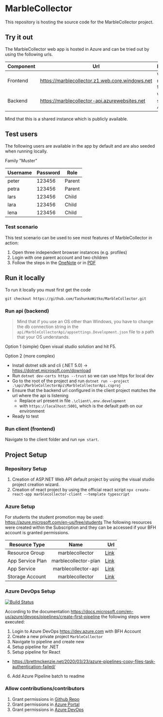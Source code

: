 # MarbleCollector

This repository is hosting the source code for the MarbleCollector project.

## Try it out

The MarbleCollector web app is hosted in Azure and can be tried out by using the following urls.

| Component | Url                                             | Description               |
| --------- | ----------------------------------------------- | ------------------------- |
| Frontend  | https://marblecollector.z1.web.core.windows.net | Will show react frontend  |
| Backend   | https://marblecollector-api.azurewebsites.net   | Will show swagger API doc |

Mind that this is a shared instance which is publicly available.

## Test users

The following users are available in the app by default and are also seeded when running locally.

Family "Muster"

| Username | Password | Role   |
| -------- | -------- | ------ |
| peter    | 123456   | Parent |
| petra    | 123456   | Parent |
| lars     | 123456   | Child  |
| lara     | 123456   | Child  |
| lena     | 123456   | Child  |

### Test scenario

This test scenario can be used to see most features of MarbleCollector in action:

1. Open three independent browser instances (e.g. profiles)
2. Login with one parent account and two children
3. Follow the steps in the [OneNote](https://bernerfachhochschule-my.sharepoint.com/personal/schej3_bfh_ch/_layouts/15/Doc.aspx?sourcedoc={5bc7717f-aff4-4353-b511-8e8ad95dfed0}&action=edit&wd=target%28Untitled%20Section.one%7Ccecf8b86-d33f-4d4c-bf0d-87bab836b0fd%2FDemo%20f%C3%BCr%20Pr%C3%A4si%7Cd44a5142-8dab-45bf-8332-fa05bc7a288d%2F%29&wdorigin=703) or in [PDF](doc/Demo.pdf)

## Run it locally

To run it locally you must first get the code 

`git checkout https://github.com/TashunkoWitko/MarbleCollector.git`

### Run api (backend)

> Mind that if you use an OS other than Windows, you have to change the db connection string in the `api/MarbleCollectorApi/appsettings.Development.json` file to a path that your OS understands.

Option 1 (simple)
Open visual studio solution and hit F5.

Option 2 (more complex)
- Install dotnet sdk and cli (.NET 5.0) -> https://dotnet.microsoft.com/download
- Run `dotnet dev-certs https --trust` so we can use https for local dev
- Go to the root of the project and run `dotnet run --project .\api\MarbleCollectorApi\MarbleCollectorApi.csproj`
- Ensure that the backend url configured in the client project matches the url where the api is listening 
  - Replace url present in file `.\client\.env.development`
  - with `https://localhost:5001`, which is the default path on our environment
- Ready to test

### Run client (frontend)

Navigate to the client folder and run `npm start`.

## Project Setup

### Repository Setup

1. Creation of ASP.NET Web API default project by using the visual studio project creation wizard.
2. Creation of react project by using the official react script `npx create-react-app marblecollector-client --template typescript`

### Azure Setup

For students the student promotion may be used: https://azure.microsoft.com/en-us/free/students
The following resources were created within the Subscription and they can be accessed if your BFH account is granted permissions.

| Resource Type    |         Name         |                                                                                                                                                                                                          Url |
| ---------------- | :------------------: | -----------------------------------------------------------------------------------------------------------------------------------------------------------------------------------------------------------: |
| Resource Group   |   marblecollector    |                                                                [Link](https://portal.azure.com/#@bfh.ch/resource/subscriptions/a2bcdf72-b2d2-4aff-a317-85e0bb318f1a/resourceGroups/marblecollector/overview) |
| App Service Plan | marblecollector-plan | [Link](https://portal.azure.com/#@bfh.ch/resource/subscriptions/a2bcdf72-b2d2-4aff-a317-85e0bb318f1a/resourceGroups/marblecollector/providers/Microsoft.Web/serverFarms/marblecollector-plan/webHostingPlan) |
| App Service      | marblecollector-api  |           [Link](https://portal.azure.com/#@bfh.ch/resource/subscriptions/a2bcdf72-b2d2-4aff-a317-85e0bb318f1a/resourceGroups/marblecollector/providers/Microsoft.Web/sites/marblecollector-api/appServices) |
| Storage Account  |   marblecollector    |    [Link](https://portal.azure.com/#@bfh.ch/resource/subscriptions/a2bcdf72-b2d2-4aff-a317-85e0bb318f1a/resourceGroups/marblecollector/providers/Microsoft.Storage/storageAccounts/marblecollector/overview) |

### Azure DevOps Setup

[![Build Status](https://dev.azure.com/aescd5/MarbleCollector/_apis/build/status/TashunkoWitko.MarbleCollector?branchName=main)](https://dev.azure.com/aescd5/MarbleCollector/_build/latest?definitionId=1&branchName=main)

According to the documentation https://docs.microsoft.com/en-us/azure/devops/pipelines/create-first-pipeline the following steps were executed:

1. Login to Azure DevOps https://dev.azure.com with BFH Account
2. Create a new private project `MarbleCollector`
3. Navigate to pipeline and create new
4. Setup pipeline for .NET
5. Setup pipeline for React

- https://brettmckenzie.net/2020/03/23/azure-pipelines-copy-files-task-authentication-failed/

6. Add Azure Pipeline batch to readme

### Allow contributions/contributors

1. Grant permissions in [Github Repo](https://github.com/TashunkoWitko/MarbleCollector)
2. Grant permissions in [Azure Portal](https://portal.azure.com/#@bfh.ch/resource/subscriptions/a2bcdf72-b2d2-4aff-a317-85e0bb318f1a/users)
3. Grant permissions in [Azure DevOps](https://dev.azure.com/aescd5/MarbleCollector/_settings/projectOverview)
